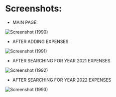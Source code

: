 <h1 align="centre">Screenshots:</h1>

- MAIN PAGE:

![Screenshot (1990)](https://user-images.githubusercontent.com/63870023/154839071-1e087cf3-b39a-4604-9b70-2b2db2c83448.png)
- AFTER ADDING EXPENSES

![Screenshot (1991)](https://user-images.githubusercontent.com/63870023/154839083-666bd02f-50d3-4a12-964d-fd16bce0444d.png)
- AFTER SEARCHING FOR YEAR 2021 EXPENSES

![Screenshot (1992)](https://user-images.githubusercontent.com/63870023/154839103-6a18a4b9-6879-492c-8e83-aac7a8f3eae4.png)
- AFTER SEARCHING FOR YEAR 2022 EXPENSES

![Screenshot (1993)](https://user-images.githubusercontent.com/63870023/154839112-f4ed9814-6045-4c24-b835-cc4b9525fdfd.png)
